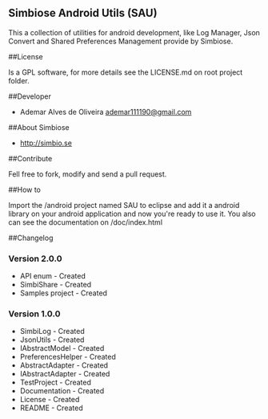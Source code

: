 Simbiose Android Utils (SAU)
----------------------------

This a collection of utilities for android development, like Log Manager, Json Convert and Shared Preferences Management provide by Simbiose.

##License

Is a GPL software, for more details see the LICENSE.md on root project folder.

##Developer

- Ademar Alves de Oliveira <ademar111190@gmail.com>

##About Simbiose

- <http://simbio.se>

##Contribute

Fell free to fork, modify and send a pull request.

##How to

Import the /android project named SAU to eclipse and add it a android library on your android application and now you're ready to use it.
You also can see the documentation on /doc/index.html

##Changelog

### Version 2.0.0
 - API enum - Created
 - SimbiShare - Created
 - Samples project - Created

### Version 1.0.0
 - SimbiLog - Created
 - JsonUtils - Created
 - IAbstractModel - Created
 - PreferencesHelper - Created
 - AbstractAdapter - Created
 - IAbstractAdapter - Created
 - TestProject - Created
 - Documentation - Created
 - License - Created
 - README - Created

